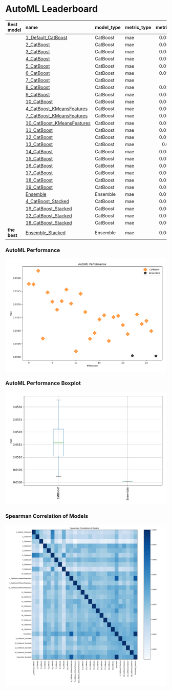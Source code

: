 # AutoML Leaderboard

| Best model   | name                                                               | model_type   | metric_type   |   metric_value |   train_time |
|:-------------|:-------------------------------------------------------------------|:-------------|:--------------|---------------:|-------------:|
|              | [1_Default_CatBoost](1_Default_CatBoost/README.md)                 | CatBoost     | mae           |      0.0527825 |        13.68 |
|              | [2_CatBoost](2_CatBoost/README.md)                                 | CatBoost     | mae           |      0.0527649 |        25.67 |
|              | [3_CatBoost](3_CatBoost/README.md)                                 | CatBoost     | mae           |      0.0532766 |        13.83 |
|              | [4_CatBoost](4_CatBoost/README.md)                                 | CatBoost     | mae           |      0.0507008 |       258.06 |
|              | [5_CatBoost](5_CatBoost/README.md)                                 | CatBoost     | mae           |      0.0524563 |        17.7  |
|              | [6_CatBoost](6_CatBoost/README.md)                                 | CatBoost     | mae           |      0.0521026 |        56.71 |
|              | [7_CatBoost](7_CatBoost/README.md)                                 | CatBoost     | mae           |      0.0518    |        38.36 |
|              | [8_CatBoost](8_CatBoost/README.md)                                 | CatBoost     | mae           |      0.0521236 |        22.96 |
|              | [9_CatBoost](9_CatBoost/README.md)                                 | CatBoost     | mae           |      0.0525636 |        21.67 |
|              | [10_CatBoost](10_CatBoost/README.md)                               | CatBoost     | mae           |      0.0520308 |        52.62 |
|              | [4_CatBoost_KMeansFeatures](4_CatBoost_KMeansFeatures/README.md)   | CatBoost     | mae           |      0.0502187 |       363.94 |
|              | [7_CatBoost_KMeansFeatures](7_CatBoost_KMeansFeatures/README.md)   | CatBoost     | mae           |      0.0524045 |        29.92 |
|              | [10_CatBoost_KMeansFeatures](10_CatBoost_KMeansFeatures/README.md) | CatBoost     | mae           |      0.0517138 |        70.3  |
|              | [11_CatBoost](11_CatBoost/README.md)                               | CatBoost     | mae           |      0.0506911 |       158.83 |
|              | [12_CatBoost](12_CatBoost/README.md)                               | CatBoost     | mae           |      0.0509137 |       153.18 |
|              | [13_CatBoost](13_CatBoost/README.md)                               | CatBoost     | mae           |      0.051427  |        43.46 |
|              | [14_CatBoost](14_CatBoost/README.md)                               | CatBoost     | mae           |      0.0515863 |       211.22 |
|              | [15_CatBoost](15_CatBoost/README.md)                               | CatBoost     | mae           |      0.0506113 |       209.16 |
|              | [16_CatBoost](16_CatBoost/README.md)                               | CatBoost     | mae           |      0.0515149 |       157.84 |
|              | [17_CatBoost](17_CatBoost/README.md)                               | CatBoost     | mae           |      0.0515625 |        83.46 |
|              | [18_CatBoost](18_CatBoost/README.md)                               | CatBoost     | mae           |      0.0512121 |       173.54 |
|              | [19_CatBoost](19_CatBoost/README.md)                               | CatBoost     | mae           |      0.0508687 |       144.7  |
|              | [Ensemble](Ensemble/README.md)                                     | Ensemble     | mae           |      0.0500486 |         0.94 |
|              | [4_CatBoost_Stacked](4_CatBoost_Stacked/README.md)                 | CatBoost     | mae           |      0.0516178 |       128.37 |
|              | [19_CatBoost_Stacked](19_CatBoost_Stacked/README.md)               | CatBoost     | mae           |      0.0512566 |        85.36 |
|              | [12_CatBoost_Stacked](12_CatBoost_Stacked/README.md)               | CatBoost     | mae           |      0.0513743 |       126.73 |
|              | [18_CatBoost_Stacked](18_CatBoost_Stacked/README.md)               | CatBoost     | mae           |      0.0509875 |       227.9  |
| **the best** | [Ensemble_Stacked](Ensemble_Stacked/README.md)                     | Ensemble     | mae           |      0.0500413 |         1.36 |

### AutoML Performance
![AutoML Performance](ldb_performance.png)

### AutoML Performance Boxplot
![AutoML Performance Boxplot](ldb_performance_boxplot.png)

### Spearman Correlation of Models
![models spearman correlation](correlation_heatmap.png)


